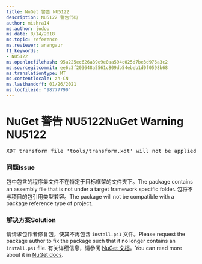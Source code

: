 ```yaml
---
title: NuGet 警告 NU5122
description: NU5122 警告代码
author: mishra14
ms.author: jodou
ms.date: 8/14/2018
ms.topic: reference
ms.reviewer: anangaur
f1_keywords:
- NU5122
ms.openlocfilehash: 95a225ec626a89e9e0aa594c025d7be3d976a3c2
ms.sourcegitcommit: ee6c3f203648a5561c809db54ebeb1d0f0598b68
ms.translationtype: MT
ms.contentlocale: zh-CN
ms.lasthandoff: 01/26/2021
ms.locfileid: "98777790"
---
```

# <a name="nuget-warning-nu5122"></a><span data-ttu-id="17ab7-103">NuGet 警告 NU5122</span><span class="sxs-lookup"><span data-stu-id="17ab7-103">NuGet Warning NU5122</span></span>
<pre>XDT transform file 'tools/transform.xdt' will not be applied when the package is installed after the migration.</pre>

### <a name="issue"></a><span data-ttu-id="17ab7-104">问题</span><span class="sxs-lookup"><span data-stu-id="17ab7-104">Issue</span></span>

<span data-ttu-id="17ab7-105">包中包含的程序集文件不在特定于目标框架的文件夹下。</span><span class="sxs-lookup"><span data-stu-id="17ab7-105">The package contains an assembly file that is not under a target framework specific folder.</span></span> <span data-ttu-id="17ab7-106">包将不与项目的包引用类型兼容。</span><span class="sxs-lookup"><span data-stu-id="17ab7-106">The package will not be compatible with a package reference type of project.</span></span>


### <a name="solution"></a><span data-ttu-id="17ab7-107">解决方案</span><span class="sxs-lookup"><span data-stu-id="17ab7-107">Solution</span></span>

<span data-ttu-id="17ab7-108">请请求包作者修复包，使其不再包含 `install.ps1` 文件。</span><span class="sxs-lookup"><span data-stu-id="17ab7-108">Please request the package author to fix the package such that it no longer contains an `install.ps1` file.</span></span> <span data-ttu-id="17ab7-109">有关详细信息，请参阅 [NuGet 文档](../../consume-packages/migrate-packages-config-to-package-reference.md)。</span><span class="sxs-lookup"><span data-stu-id="17ab7-109">You can read more about it in [NuGet docs](../../consume-packages/migrate-packages-config-to-package-reference.md).</span></span>
